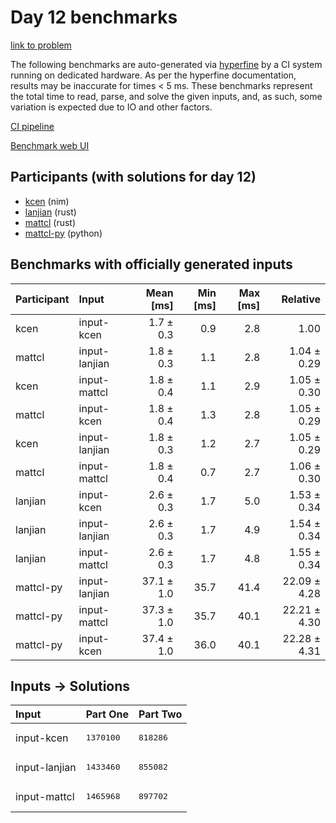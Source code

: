 # Day 12 benchmarks

[link to problem](https://adventofcode.com/2024/day/12)

The following benchmarks are auto-generated via
[hyperfine](https://github.com/sharkdp/hyperfine) by a CI system running on
dedicated hardware. As per the hyperfine documentation, results may be
inaccurate for times < 5 ms. These benchmarks represent the total time to read,
parse, and solve the given inputs, and, as such, some variation is expected due
to IO and other factors.

[CI pipeline](http://ci.papercode.net:8080/teams/main/pipelines/aoc2024)

[Benchmark web UI](https://aoc.ancalagon.black)


## Participants (with solutions for day 12)

- [kcen](https://github.com/kcen/aoc2024) (nim)
- [lanjian](https://github.com/lanjian/aoc-2024) (rust)
- [mattcl](https://github.com/mattcl/aoc2024) (rust)
- [mattcl-py](https://github.com/mattcl/aoc2024-py) (python)


## Benchmarks with officially generated inputs

| Participant | Input | Mean [ms] | Min [ms] | Max [ms] | Relative |
|:---|:---|---:|---:|---:|---:|
| kcen | input-kcen | 1.7 ± 0.3 | 0.9 | 2.8 | 1.00 |
| mattcl | input-lanjian | 1.8 ± 0.3 | 1.1 | 2.8 | 1.04 ± 0.29 |
| kcen | input-mattcl | 1.8 ± 0.4 | 1.1 | 2.9 | 1.05 ± 0.30 |
| mattcl | input-kcen | 1.8 ± 0.4 | 1.3 | 2.8 | 1.05 ± 0.29 |
| kcen | input-lanjian | 1.8 ± 0.3 | 1.2 | 2.7 | 1.05 ± 0.29 |
| mattcl | input-mattcl | 1.8 ± 0.4 | 0.7 | 2.7 | 1.06 ± 0.30 |
| lanjian | input-kcen | 2.6 ± 0.3 | 1.7 | 5.0 | 1.53 ± 0.34 |
| lanjian | input-lanjian | 2.6 ± 0.3 | 1.7 | 4.9 | 1.54 ± 0.34 |
| lanjian | input-mattcl | 2.6 ± 0.3 | 1.7 | 4.8 | 1.55 ± 0.34 |
| mattcl-py | input-lanjian | 37.1 ± 1.0 | 35.7 | 41.4 | 22.09 ± 4.28 |
| mattcl-py | input-mattcl | 37.3 ± 1.0 | 35.7 | 40.1 | 22.21 ± 4.30 |
| mattcl-py | input-kcen | 37.4 ± 1.0 | 36.0 | 40.1 | 22.28 ± 4.31 |


## Inputs -> Solutions

| Input | Part One | Part Two |
|:---|:---|:---|
|input-kcen|<pre>1370100</pre>|<pre>818286</pre>|
|input-lanjian|<pre>1433460</pre>|<pre>855082</pre>|
|input-mattcl|<pre>1465968</pre>|<pre>897702</pre>|